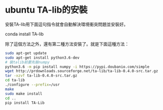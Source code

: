 # ubuntu TA-lib的安裝


安裝TA-lib用下面這句指令就會自動解決環境衝突問題並安裝好。

conda install TA-lib

除了這個方法之外，還有第二種方法安裝了。就是下面這種方法：

```sh
sudo apt-get update
sudo apt-get install python3.6-dev
# 裝talib前要先裝numpy
python3.6 -m pip install numpy -i https://pypi.doubanio.com/simple
wget http://prdownloads.sourceforge.net/ta-lib/ta-lib-0.4.0-src.tar.gz
tar -xzvf ta-lib-0.4.0-src.tar.gz
cd ta-lib
./configure --prefix=/usr
make
sudo make install
cd ..
pip install TA-Lib
```

